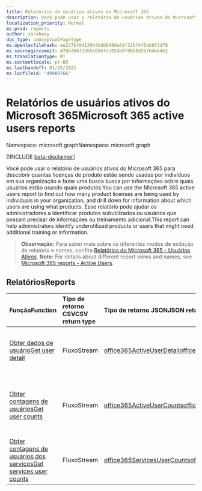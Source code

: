 ```yaml
---
title: Relatórios de usuários ativos do Microsoft 365
description: Você pode usar o relatório de usuários ativos do Microsoft 365 para descobrir quantas licenças de produto estão sendo usadas por indivíduos em sua organização e fazer uma busca busca por informações sobre quais usuários estão usando quais produtos. Esse relatório pode ajudar os administradores a identificar produtos subutilizados ou usuários que possam precisar de informações ou treinamento adicional.
localization_priority: Normal
ms.prod: reports
author: sarahwxy
doc_type: conceptualPageType
ms.openlocfilehash: ee227bf0413944bdd648de64f32bf4f6ab9f3d70
ms.sourcegitcommit: 479b366f3265b666fdc024b0f90b8d29764bb4b2
ms.translationtype: MT
ms.contentlocale: pt-BR
ms.lasthandoff: 01/26/2021
ms.locfileid: "49980766"
---
```

# <a name="microsoft-365-active-users-reports"></a><span data-ttu-id="bfd25-104">Relatórios de usuários ativos do Microsoft 365</span><span class="sxs-lookup"><span data-stu-id="bfd25-104">Microsoft 365 active users reports</span></span>

<span data-ttu-id="bfd25-105">Namespace: microsoft.graph</span><span class="sxs-lookup"><span data-stu-id="bfd25-105">Namespace: microsoft.graph</span></span>

[!INCLUDE [beta-disclaimer](../../includes/beta-disclaimer.md)]

<span data-ttu-id="bfd25-106">Você pode usar o relatório de usuários ativos do Microsoft 365 para descobrir quantas licenças de produto estão sendo usadas por indivíduos em sua organização e fazer uma busca busca por informações sobre quais usuários estão usando quais produtos.</span><span class="sxs-lookup"><span data-stu-id="bfd25-106">You can use the Microsoft 365 active users report to find out how many product licenses are being used by individuals in your organization, and drill down for information about which users are using what products.</span></span> <span data-ttu-id="bfd25-107">Esse relatório pode ajudar os administradores a identificar produtos subutilizados ou usuários que possam precisar de informações ou treinamento adicional.</span><span class="sxs-lookup"><span data-stu-id="bfd25-107">This report can help administrators identify underutilized products or users that might need additional training or information.</span></span>

> <span data-ttu-id="bfd25-108">**Observação:** Para saber mais sobre os diferentes modos de exibição de relatório e nomes, confira [Relatórios do Microsoft 365 - Usuários Ativos](https://support.office.com/client/Active-Users-fc1cf1d0-cd84-43fd-adb7-a4c4dfa8112d). </span><span class="sxs-lookup"><span data-stu-id="bfd25-108">**Note:** For details about different report views and names, see [Microsoft 365 reports - Active Users](https://support.office.com/client/Active-Users-fc1cf1d0-cd84-43fd-adb7-a4c4dfa8112d).</span></span>

## <a name="reports"></a><span data-ttu-id="bfd25-109">Relatórios</span><span class="sxs-lookup"><span data-stu-id="bfd25-109">Reports</span></span>
| <span data-ttu-id="bfd25-110">Função</span><span class="sxs-lookup"><span data-stu-id="bfd25-110">Function</span></span>                                 | <span data-ttu-id="bfd25-111">Tipo de retorno CSV</span><span class="sxs-lookup"><span data-stu-id="bfd25-111">CSV return type</span></span> | <span data-ttu-id="bfd25-112">Tipo de retorno JSON</span><span class="sxs-lookup"><span data-stu-id="bfd25-112">JSON return type</span></span>                         | <span data-ttu-id="bfd25-113">Descrição</span><span class="sxs-lookup"><span data-stu-id="bfd25-113">Description</span></span>                              |
| :--------------------------------------- | :-------------- | :--------------------------------------- | ---------------------------------------- |
| [<span data-ttu-id="bfd25-114">Obter dados de usuário</span><span class="sxs-lookup"><span data-stu-id="bfd25-114">Get user detail</span></span>](../api/reportroot-getoffice365activeuserdetail.md) | <span data-ttu-id="bfd25-115">Fluxo</span><span class="sxs-lookup"><span data-stu-id="bfd25-115">Stream</span></span>          | [<span data-ttu-id="bfd25-116">office365ActiveUserDetail</span><span class="sxs-lookup"><span data-stu-id="bfd25-116">office365ActiveUserDetail</span></span>](../resources/office365activeuserdetail.md) | <span data-ttu-id="bfd25-117">Obter detalhes sobre usuários ativos do Microsoft 365.</span><span class="sxs-lookup"><span data-stu-id="bfd25-117">Get details about Microsoft 365 active users.</span></span> |
| [<span data-ttu-id="bfd25-118">Obter contagens de usuários</span><span class="sxs-lookup"><span data-stu-id="bfd25-118">Get user counts</span></span>](../api/reportroot-getoffice365activeusercounts.md) | <span data-ttu-id="bfd25-119">Fluxo</span><span class="sxs-lookup"><span data-stu-id="bfd25-119">Stream</span></span>          | [<span data-ttu-id="bfd25-120">office365ActiveUserCounts</span><span class="sxs-lookup"><span data-stu-id="bfd25-120">office365ActiveUserCounts</span></span>](../resources/office365activeusercounts.md) | <span data-ttu-id="bfd25-121">Obtenha a contagem de usuários ativos diários no período de relatório por produto.</span><span class="sxs-lookup"><span data-stu-id="bfd25-121">Get the count of daily active users in the reporting period by product.</span></span> |
| [<span data-ttu-id="bfd25-122">Obter contagens de usuários dos serviços</span><span class="sxs-lookup"><span data-stu-id="bfd25-122">Get services user counts</span></span>](../api/reportroot-getoffice365servicesusercounts.md) | <span data-ttu-id="bfd25-123">Fluxo</span><span class="sxs-lookup"><span data-stu-id="bfd25-123">Stream</span></span>          | [<span data-ttu-id="bfd25-124">office365ServicesUserCounts</span><span class="sxs-lookup"><span data-stu-id="bfd25-124">office365ServicesUserCounts</span></span>](../resources/office365servicesusercounts.md) | <span data-ttu-id="bfd25-125">Obtenha a contagem de usuários por tipo de atividade e serviço.</span><span class="sxs-lookup"><span data-stu-id="bfd25-125">Get the count of users by activity type and service.</span></span> |


